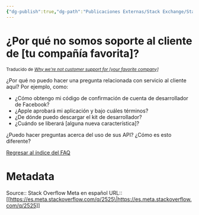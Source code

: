 ```yaml
---
{"dg-publish":true,"dg-path":"Publicaciones Externas/Stack Exchange/Stack Overflow en español/Stack Overflow en español Meta/es.meta.stackoverflow.com-2525.md","permalink":"/publicaciones-externas/stack-exchange/stack-overflow-en-espanol/stack-overflow-en-espanol-meta/es-meta-stackoverflow-com-2525/","title":"¿Por qué no somos soporte al cliente de [tu compañía favorita]?","hide":true,"noteIcon":"\"0\"","created":"2024-04-03T12:49:10.420-06:00","updated":"2024-04-05T16:44:01.890-06:00"}
---
```


# ¿Por qué no somos soporte al cliente de [tu compañía favorita]?

<sup>Traducido de *[Why we're not customer support for \[your favorite company\]][1]*</sup>



¿Por qué no puedo hacer una pregunta relacionada con servicio al cliente aquí? Por ejemplo, como:

 - ¿Cómo obtengo mi código de confirmación de cuenta de desarrollador de Facebook?
 - ¿Apple aprobará mi aplicación y bajo cuáles términos?
 - ¿De dónde puedo descargar el kit de desarrollador?
 - ¿Cuándo se liberará [alguna nueva característica]?

¿Puedo hacer preguntas acerca del uso de sus API? ¿Cómo es esto diferente?

[Regresar al índice del FAQ](https://es.meta.stackoverflow.com/q/1378/)


  [1]: https://meta.stackoverflow.com/questions/255745/why-were-not-customer-support-for-your-favorite-company]

# Metadata
Source:: Stack Overflow Meta en español
URL:: [[https://es.meta.stackoverflow.com/q/2525\|https://es.meta.stackoverflow.com/q/2525]]

